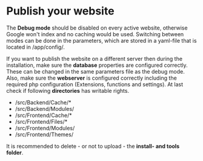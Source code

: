 # Publish your website

The **Debug mode** should be disabled on every active website, otherwise Google won't index and no caching would be used. Switching between modes can be done in the parameters, which are stored in a yaml-file that is located in /app/config/.

If you want to publish the website on a different server then during the installation, make sure the **database** properties are configured correctly. These can be changed in the same parameters file as the debug mode. Also, make sure the **webserver** is configured correctly including the required php configuration (Extensions, functions and settings). At last check if following **directories** has writable rights.

* /src/Backend/Cache/*
* /src/Backend/Modules/
* /src/Frontend/Cache/*
* /src/Frontend/Files/*
* /src/Frontend/Modules/
* /src/Frontend/Themes/

It is recommended to delete - or not to upload - the **install- and tools folder**.
